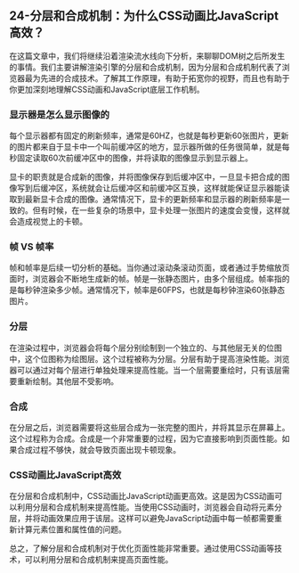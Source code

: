 ## 24-分层和合成机制：为什么CSS动画比JavaScript高效？

在这篇文章中，我们将继续沿着渲染流水线向下分析，来聊聊DOM树之后所发生的事情。我们主要讲解渲染引擎的分层和合成机制，因为分层和合成机制代表了浏览器最为先进的合成技术。了解其工作原理，有助于拓宽你的视野，而且也有助于你更加深刻地理解CSS动画和JavaScript底层工作机制。

### 显示器是怎么显示图像的
每个显示器都有固定的刷新频率，通常是60HZ，也就是每秒更新60张图片，更新的图片都来自于显卡中一个叫前缓冲区的地方，显示器所做的任务很简单，就是每秒固定读取60次前缓冲区中的图像，并将读取的图像显示到显示器上。

显卡的职责就是合成新的图像，并将图像保存到后缓冲区中，一旦显卡把合成的图像写到后缓冲区，系统就会让后缓冲区和前缓冲区互换，这样就能保证显示器能读取到最新显卡合成的图像。通常情况下，显卡的更新频率和显示器的刷新频率是一致的。但有时候，在一些复杂的场景中，显卡处理一张图片的速度会变慢，这样就会造成视觉上的卡顿。

### 帧 VS 帧率
帧和帧率是后续一切分析的基础。当你通过滚动条滚动页面，或者通过手势缩放页面时，浏览器会不断地生成新的帧。帧是一张静态图片，由多个层组成。帧率指的是每秒钟渲染多少帧。通常情况下，帧率是60FPS，也就是每秒钟渲染60张静态图片。

### 分层
在渲染过程中，浏览器会将每个层分别绘制到一个独立的、与其他层无关的位图中，这个位图称为绘图层。这个过程被称为分层。分层有助于提高渲染性能。浏览器可以通过对每个层进行单独处理来提高性能。当一个层需要重绘时，只有该层需要重新绘制。其他层不受影响。

### 合成
在分层之后，浏览器需要将这些层合成为一张完整的图片，并将其显示在屏幕上。这个过程称为合成。合成是一个非常重要的过程，因为它直接影响到页面性能。如果合成过程不够快，就会导致页面出现卡顿现象。

### CSS动画比JavaScript高效
在分层和合成机制中，CSS动画比JavaScript动画更高效。这是因为CSS动画可以利用分层和合成机制来提高性能。当使用CSS动画时，浏览器会自动将元素分层，并将动画效果应用于该层。这样可以避免JavaScript动画中每一帧都需要重新计算元素位置和属性值的问题。

总之，了解分层和合成机制对于优化页面性能非常重要。通过使用CSS动画等技术，可以利用分层和合成机制来提高页面性能。